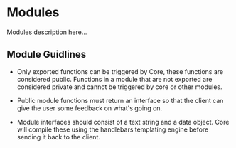 # Modules

Modules description here...

## Module Guidlines

- Only exported functions can be triggered by Core, these functions are considered public. Functions in a module that are not exported are considered private and cannot be triggered by core or other modules.

- Public module functions must return an interface so that the client can give the user some feedback on what's going on.

- Module interfaces should consist of a text string and a data object. Core will compile these using the handlebars templating engine before sending it back to the client.
